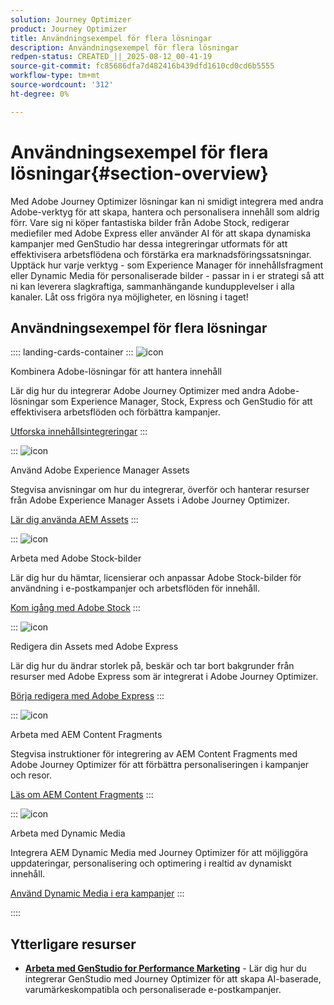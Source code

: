```yaml
---
solution: Journey Optimizer
product: Journey Optimizer
title: Användningsexempel för flera lösningar
description: Användningsexempel för flera lösningar
redpen-status: CREATED_||_2025-08-12_00-41-19
source-git-commit: fc85686dfa7d482416b439dfd1610cd0cd6b5555
workflow-type: tm+mt
source-wordcount: '312'
ht-degree: 0%

---
```



# Användningsexempel för flera lösningar{#section-overview}

Med Adobe Journey Optimizer lösningar kan ni smidigt integrera med andra Adobe-verktyg för att skapa, hantera och personalisera innehåll som aldrig förr. Vare sig ni köper fantastiska bilder från Adobe Stock, redigerar mediefiler med Adobe Express eller använder AI för att skapa dynamiska kampanjer med GenStudio har dessa integreringar utformats för att effektivisera arbetsflödena och förstärka era marknadsföringssatsningar. Upptäck hur varje verktyg - som Experience Manager för innehållsfragment eller Dynamic Media för personaliserade bilder - passar in i er strategi så att ni kan leverera slagkraftiga, sammanhängande kundupplevelser i alla kanaler. Låt oss frigöra nya möjligheter, en lösning i taget!

## Användningsexempel för flera lösningar

:::: landing-cards-container
:::
![icon](https://cdn.experienceleague.adobe.com/icons/puzzle-piece.svg?lang=sv-SE)

Kombinera Adobe-lösningar för att hantera innehåll

Lär dig hur du integrerar Adobe Journey Optimizer med andra Adobe-lösningar som Experience Manager, Stock, Express och GenStudio för att effektivisera arbetsflöden och förbättra kampanjer.

[Utforska innehållsintegreringar](../using/integrations/content-integrations.md)
:::

:::
![icon](https://cdn.experienceleague.adobe.com/icons/screwdriver-wrench.svg?lang=sv-SE)

Använd Adobe Experience Manager Assets

Stegvisa anvisningar om hur du integrerar, överför och hanterar resurser från Adobe Experience Manager Assets i Adobe Journey Optimizer.

[Lär dig använda AEM Assets](../using/integrations/assets.md)
:::

:::
![icon](https://cdn.experienceleague.adobe.com/icons/images.svg?lang=sv-SE)

Arbeta med Adobe Stock-bilder

Lär dig hur du hämtar, licensierar och anpassar Adobe Stock-bilder för användning i e-postkampanjer och arbetsflöden för innehåll.

[Kom igång med Adobe Stock](../using/integrations/stock.md)
:::

:::
![icon](https://cdn.experienceleague.adobe.com/icons/pencil-ruler.svg?lang=sv-SE)

Redigera din Assets med Adobe Express

Lär dig hur du ändrar storlek på, beskär och tar bort bakgrunder från resurser med Adobe Express som är integrerat i Adobe Journey Optimizer.

[Börja redigera med Adobe Express](../using/integrations/express.md)
:::

:::
![icon](https://cdn.experienceleague.adobe.com/icons/code-branch.svg?lang=sv-SE)

Arbeta med AEM Content Fragments

Stegvisa instruktioner för integrering av AEM Content Fragments med Adobe Journey Optimizer för att förbättra personaliseringen i kampanjer och resor.

[Läs om AEM Content Fragments](../using/integrations/aem-fragments.md)
:::

:::
![icon](https://cdn.experienceleague.adobe.com/icons/bullseye.svg?lang=sv-SE)

Arbeta med Dynamic Media

Integrera AEM Dynamic Media med Journey Optimizer för att möjliggöra uppdateringar, personalisering och optimering i realtid av dynamiskt innehåll.

[Använd Dynamic Media i era kampanjer](../using/integrations/aem-dynamic.md)
:::

::::


## Ytterligare resurser

- **[Arbeta med GenStudio for Performance Marketing](../using/integrations/genstudio.md)** - Lär dig hur du integrerar GenStudio med Journey Optimizer för att skapa AI-baserade, varumärkeskompatibla och personaliserade e-postkampanjer.
